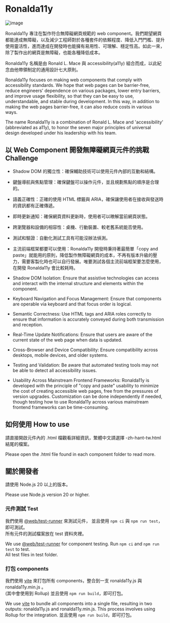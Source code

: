 # Ronalda11y

![image](https://badgen.net/badge/license/MIT/orange)

Ronalda11y 專注在製作符合無障礙網頁規範的 web component。我們期望網頁都能達成無障礙，以及減少工程師對於各種套件的依賴程度、降低入門門檻、提升使用靈活性，進而達成在開發時也能擁有易用性、可理解、穩定性高。如此一來，除了製作出的網頁是無障礙，也能各種降低成本。  

Ronalda11y 名稱是由 Ronald L. Mace 與 accessibility(a11y) 組合而成，以此紀念由他帶領制定的通用設計七大原則。  


Ronalda11y focuses on making web components that comply with accessibility standards. We hope that web pages can be barrier-free, reduce engineers' dependence on various packages, lower entry barriers, and improve usage flexibility, so that they can be easy to use, understandable, and stable during development. In this way, in addition to making the web pages barrier-free, it can also reduce costs in various ways.  

The name Ronalda11y is a combination of Ronald L. Mace and 'accessibility' (abbreviated as a11y), to honor the seven major principles of universal design developed under his leadership with his team.  


## 以 Web Component 開發無障礙網頁元件的挑戰 Challenge

- Shadow DOM 的獨立性：確保輔助技術可以使用元件內部的互動和結構。    
- 鍵盤導航與焦點管理：確保鍵盤可以操作元件，並且規劃焦點的順序是合理的。  
- 語義正確性：正確的使用 HTML 標籤與 ARIA，確保讓使用者在接收與發送時的資訊都有正確傳遞。  
- 即時更新通知：確保網頁資料更新時，使用者可以暸解當前網頁狀態。  
- 跨瀏覽器和設備的相容性：桌機、行動裝置、較老舊系統能否使用。  
- 測試和驗證：自動化測試工具有可能沒辦法偵測。  
- 主流前端框架都要可以使用：Ronalda11y 開發時秉持著最簡單「copy and paste」就能用的原則，降低製作無障礙網頁的成本，不再有版本升級的壓力，需要客製化時也可以自行發展。唯要測試各個主流前端框架要怎麼使用，在開發 Ronalda11y 會比較耗時。
  
- Shadow DOM Isolation: Ensure that assistive technologies can access and interact with the internal structure and elements within the component.  
- Keyboard Navigation and Focus Management: Ensure that components are operable via keyboard and that focus order is logical.  
- Semantic Correctness: Use HTML tags and ARIA roles correctly to ensure that information is accurately conveyed during both transmission and reception.  
- Real-Time Update Notifications: Ensure that users are aware of the current state of the web page when data is updated.  
- Cross-Browser and Device Compatibility: Ensure compatibility across desktops, mobile devices, and older systems.  
- Testing and Validation: Be aware that automated testing tools may not be able to detect all accessibility issues.  
- Usability Across Mainstream Frontend Frameworks: Ronalda11y is developed with the principle of "copy and paste" usability to minimize the cost of creating accessible web pages, free from the pressures of version upgrades. Customization can be done independently if needed, though testing how to use Ronalda11y across various mainstream frontend frameworks can be time-consuming.  


## 如何使用 How to use

請直接開啟元件內的 .html 檔觀看詳細資訊，繁體中文請選擇 -zh-hant-tw.html 結尾的檔案。  

Please open the .html file found in each component folder to read more.  


## 關於開發者

請使用 Node.js 20 以上的版本。 

Please use Node.js version 20 or higher.  

### 元件測試 Test

我們使用 [@web/test-runner](https://modern-web.dev/docs/test-runner/overview/) 來測試元件， 
並且使用 `npm ci` 與 `npm run test`，即可測試。  
所有元件的測試檔案放在 test 資料夾裡。  

We use [@web/test-runner](https://modern-web.dev/docs/test-runner/overview/) for component testing.
Run `npm ci` and `npm run test` to test.  
All test files in test folder.

### 打包 components

我們使用 [vite](https://vitejs.dev/guide/) 來打包所有 components，整合到一支 ronalda11y.js 與 ronalda11y.min.js 。  
(其中會使用到 Rollup)
並且使用 `npm run build`，即可打包。  

We use [vite](https://vitejs.dev/guide/) to bundle all components into a single file, resulting in two outputs: ronalda11y.js and ronalda11y.min.js. This process involves using Rollup for the integration.
並且使用 `npm run build`，即可打包。  